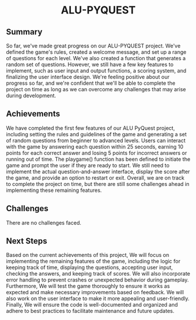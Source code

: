 <h1 align="center">ALU-PYQUEST</h1>

## Summary
So far, we've made great progress on our ALU-PYQUEST project. We've defined the game's rules, created a welcome message, and set up a range of questions for each level. We've also created a function that generates a random set of questions. However, we still have a few key features to implement, such as user input and output functions, a scoring system, and finalizing the user interface design. We're feeling positive about our progress so far, and we're confident that we'll be able to complete the project on time as long as we can overcome any challenges that may arise during development.

## Achievements
We have completed the first few features of our ALU PyQuest project, including setting the rules and guidelines of the game and generating a set of random questions from beginner to advanced levels. Users can interact with the game by answering each question within 25 seconds, earning 10 points for each correct answer and losing 5 points for incorrect answers or running out of time. The playgame() function has been defined to initiate the game and prompt the user if they are ready to start. We still need to implement the actual question-and-answer interface, display the score after the game, and provide an option to restart or exit. Overall, we are on track to complete the project on time, but there are still some challenges ahead in implementing these remaining features.

## Challenges
There are no challenges faced. 

## Next Steps
Based on the current achievements of this project, We will focus on implementing the remaining features of the game, including the logic for keeping track of time, displaying the questions, accepting user input, checking the answers, and keeping track of scores. We will also incorporate error handling to prevent crashes or unexpected behavior during gameplay. Furthermore, We will test the game thoroughly to ensure it works as expected and make necessary improvements based on feedback. We will also work on the user interface to make it more appealing and user-friendly. Finally, We will ensure the code is well-documented and organized and adhere to best practices to facilitate maintenance and future updates.
